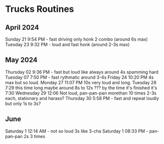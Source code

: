 # Trucks Routines

## April 2024

Sunday 21 9:54 PM - fast driving only honk 2 combo (around 6s max)
Tuesday 23 9:32 PM - loud and fast honk (around 2-3s max)

## May 2024

Thursday 02 9:36 PM - fast but loud like always around 4s spamming hard
Tuesday 07 7:50 PM - fast rythmatic around 3-4s
Friday 24 10:20 PM 4s max but so loud.
Monday  27 11:07 PM 10s very  loud and long.
Tuesday 28 7:29 this time long maybe around 8s to  12s ??? by the  time it's finished it's 7:30
Wednesday 29 12:06 Not loud, pan-pan-pan morethan 10 times 2-3s each, stationary and  harass?
Thursday 30 5:58 PM - fast and repeat loudly but only 1s to 3s?

## June

Saturday 1 12:14 AM - not so loud 3s like 3-cha
Saturday 1 08:33 PM - pan-pan-pan 2s 3 times

